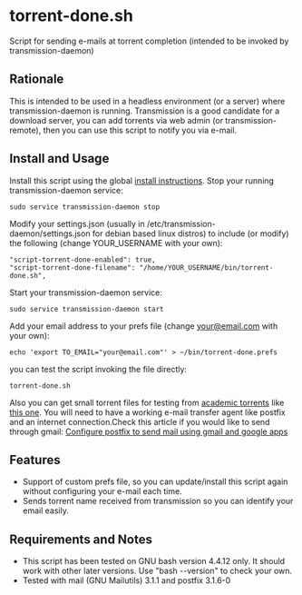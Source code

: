 # torrent-done.sh
Script for sending e-mails at torrent completion (intended to be invoked by transmission-daemon)

## Rationale
This is intended to be used in a headless environment (or a server) where transmission-daemon is running. Transmission is a good candidate for a download server, you can add torrents via web admin (or transmission-remote), then you can use this script to notify you via e-mail.

## Install and Usage
Install this script using the global [install instructions](https://github.com/lpenap/bash-scripts/tree/master/transmission).
Stop your running transmission-daemon service:
```
sudo service transmission-daemon stop
```
Modify your settings.json (usually in /etc/transmission-daemon/settings.json for debian based linux distros) to include (or modify) the following (change YOUR_USERNAME with your own):
```
"script-torrent-done-enabled": true,
"script-torrent-done-filename": "/home/YOUR_USERNAME/bin/torrent-done.sh",
```
Start your transmission-daemon service:
```
sudo service transmission-daemon start
```
Add your email address to your prefs file (change your@email.com with your own):
```
echo 'export TO_EMAIL="your@email.com"' > ~/bin/torrent-done.prefs
```
you can test the script invoking the file directly:
```
torrent-done.sh
```
Also you can get small torrent files for testing from [academic torrents](http://academictorrents.com) like [this one](http://academictorrents.com/details/b0700675b5b7756ba6243420a9db09380a5d27b2).
You will need to have a working e-mail transfer agent like postfix and an internet connection.Check this article if you would like to send through gmail: [Configure postfix to send mail using gmail and google apps](https://www.linode.com/docs/email/postfix/configure-postfix-to-send-mail-using-gmail-and-google-apps-on-debian-or-ubuntu)

## Features
- Support of custom prefs file, so you can update/install this script again without configuring your e-mail each time.
- Sends torrent name received from transmission so you can identify your email easily.

## Requirements and Notes
- This script has been tested on GNU bash version 4.4.12 only. It should work with other later versions. Use "bash --version" to check your own.
- Tested with mail (GNU Mailutils) 3.1.1 and postfix 3.1.6-0

